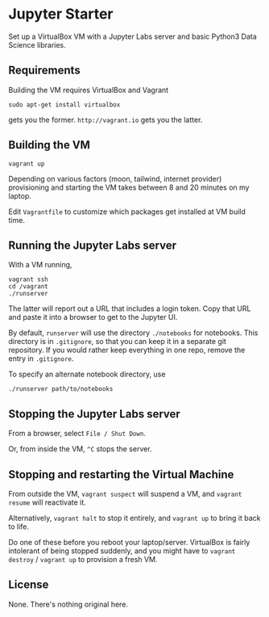 # Jupyter Starter

Set up a VirtualBox VM with a Jupyter Labs server and basic Python3 Data Science libraries.


## Requirements

Building the VM requires VirtualBox and Vagrant

    sudo apt-get install virtualbox

gets you the former. `http://vagrant.io` gets you the latter.

## Building the VM

    vagrant up

Depending on various factors (moon, tailwind, internet provider) provisioning and starting the VM takes between 8 and 20 minutes on my laptop.

Edit `Vagrantfile` to customize which packages get installed at VM build time.

## Running the Jupyter Labs server

With a VM running,

    vagrant ssh
    cd /vagrant
    ./runserver

The latter will report out a URL that includes a login token. Copy that URL and paste it into a browser to get to the Jupyter UI.

By default, `runserver` will use the directory `./notebooks` for notebooks.
This directory is in `.gitignore`, so that you can keep it in a separate git repository.
If you would rather keep everything in one repo, remove the entry in `.gitignore`.

To specify an alternate notebook directory, use

    ./runserver path/to/notebooks

## Stopping the Jupyter Labs server

From a browser, select `File / Shut Down`.

Or, from inside the VM, `^C` stops the server.

## Stopping and restarting the Virtual Machine

From outside the VM, `vagrant suspect` will suspend a VM, and `vagrant resume` will reactivate it.

Alternatively, `vagrant halt` to stop it entirely, and `vagrant up` to bring it back to life.

Do one of these before you reboot your laptop/server.
VirtualBox is fairly intolerant of being stopped suddenly,
and you might have to `vagrant destroy` / `vagrant up` to provision a fresh VM.

## License

None. There's nothing original here.
